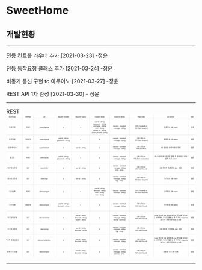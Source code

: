 # SweetHome

## 개발현황

<hr>
전등 컨트롤 라우터 추가 [2021-03-23] -정윤 <br/>

전등 동작요청 클래스 추가 [2021-03-24] -정윤

비동기 통신 구현 to 아두이노 [2021-03-27] -정윤

REST API 1차 완성 [2021-03-30] - 정윤<hr>
REST<br>
![](https://github.com/Tr0picalN/SweetHome/blob/JeongYun/Document/REST.png)
<br><hr>
